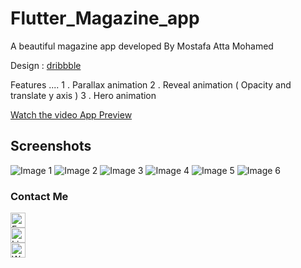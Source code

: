 # Flutter_Magazine_app
A beautiful magazine app developed By Mostafa Atta Mohamed


Design : [dribbble](https://dribbble.com/shots/6220712-Mood-Mobile)

Features ....
1 . Parallax animation
2 . Reveal animation ( Opacity and translate y axis )
3 . Hero animation



[Watch the video App Preview ]([https://github.com/yourusername/yourrepository/blob/main/example.mp4?raw=true](https://github.com/Mostafa3tta/Flutter_Magazine_app/blob/main/project_preview.mp4))





## Screenshots
![Image 1](https://github.com/Mostafa3tta/Flutter_Magazine_app/blob/main/Magazine/1.jpg?raw=true)
![Image 2](https://github.com/Mostafa3tta/Flutter_Magazine_app/blob/main/Magazine/2.jpg?raw=true)
![Image 3](https://github.com/Mostafa3tta/Flutter_Magazine_app/blob/main/Magazine/3.jpg?raw=true)
![Image 4](https://github.com/Mostafa3tta/Flutter_Magazine_app/blob/main/Magazine/4.jpg?raw=true)
![Image 5](https://github.com/Mostafa3tta/Flutter_Magazine_app/blob/main/Magazine/5.jpg?raw=true)
![Image 6](https://github.com/Mostafa3tta/Flutter_Magazine_app/blob/main/Magazine/6.jpg?raw=true)

### Contact Me

<a href="https://www.facebook.com/mostafa.atta.9085">
  <img src="https://github.com/Mostafa3tta/Flutter_Magazine_app/blob/main/facebook.svg" alt="Facebook" width="24" height="24"/>
</a>

<br>


<a href="https://www.linkedin.com/in/mostafa-atta-5949581a2">
  <img src="https://github.com/Mostafa3tta/Flutter_Magazine_app/blob/main/linkedin.svg" alt="LinkedIn" width="24" height="24"/>
</a>

<br>

<a href="https://wsend.co/201062947371">
  <img src="https://github.com/Mostafa3tta/Flutter_Magazine_app/blob/main/whatsapp.svg" alt="WhatsApp" width="24" height="24"/>
</a>

<br>
